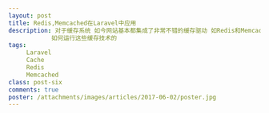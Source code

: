 ```yaml
---
layout: post
title: Redis,Memcached在Laravel中应用
description: 对于缓存系统 如今网站基本都集成了非常不错的缓存驱动 如Redis和Memcached 今天来简单谈谈在Laravel中是
            如何运行这些缓存技术的
tags:
     Laravel 
     Cache
     Redis
     Memcached
class: post-six
comments: true
poster: /attachments/images/articles/2017-06-02/poster.jpg
---
```


